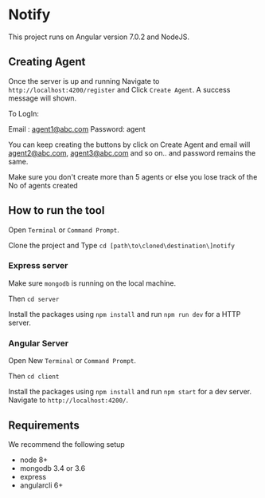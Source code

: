 # Notify

This project runs on Angular version 7.0.2 and NodeJS.

## Creating Agent

Once the server is up and running Navigate to `http://localhost:4200/register` and Click `Create Agent`. A success message will shown.

To LogIn:

Email : agent1@abc.com
Password: agent

You can keep creating the buttons by click on Create Agent and email will agent2@abc.com, agent3@abc.com and so on.. and password remains the same.

Make sure you don't create more than 5 agents or else you lose track of the No of agents created

## How to run the tool

Open `Terminal` or `Command Prompt`.

Clone the project and Type `cd [path\to\cloned\destination\]notify`


### Express server

Make sure `mongodb` is running on the local machine.

Then `cd server`

Install the packages using `npm install` and run `npm run dev` for a HTTP server.


### Angular Server

Open New `Terminal` or `Command Prompt`.

Then `cd client`

Install the packages using `npm install` and run `npm start` for a dev server. Navigate to `http://localhost:4200/`.


## Requirements
We recommend the following setup
 - node 8+
 - mongodb 3.4 or 3.6
 - express
 - angularcli 6+
